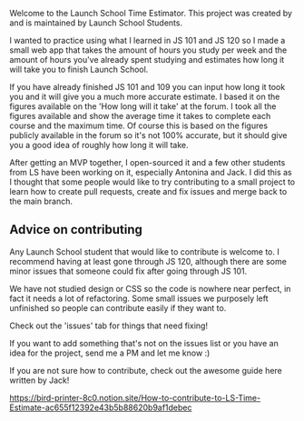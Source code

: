 Welcome to the Launch School Time Estimator. This project was created by and is maintained by Launch School Students.

I wanted to practice using what I learned in JS 101 and JS 120 so I made a small web app that takes the amount of hours you study per week and the amount of hours you've already spent studying and estimates how long it will take you to finish Launch School.

If you have already finished JS 101 and 109 you can input how long it took you and it will give you a much more accurate estimate. I based it on the figures available on the 'How long will it take' at the forum. I took all the figures available and show the average time it takes to complete each course and the maximum time. Of course this is based on the figures publicly available in the forum so it's not 100% accurate, but it should give you a good idea of roughly how long it will take.

After getting an MVP together, I open-sourced it and a few other students from LS have been working on it, especially Antonina and Jack. I did this as I thought that some people would like to try contributing to a small project to learn how to create pull requests, create and fix issues and merge back to the main branch.

## Advice on contributing

Any Launch School student that would like to contribute is welcome to. I recommend having at least gone through JS 120, although there are some minor issues that someone could fix after going through JS 101.

We have not studied design or CSS so the code is nowhere near perfect, in fact it needs a lot of refactoring. Some small issues we purposely left unfinished so people can contribute easily if they want to.

Check out the 'issues' tab for things that need fixing!

If you want to add something that's not on the issues list or you have an idea for the project,
send me a PM and let me know :)

If you are not sure how to contribute, check out the awesome guide here written by Jack! 

https://bird-printer-8c0.notion.site/How-to-contribute-to-LS-Time-Estimate-ac655f12392e43b5b88620b9af1debec







